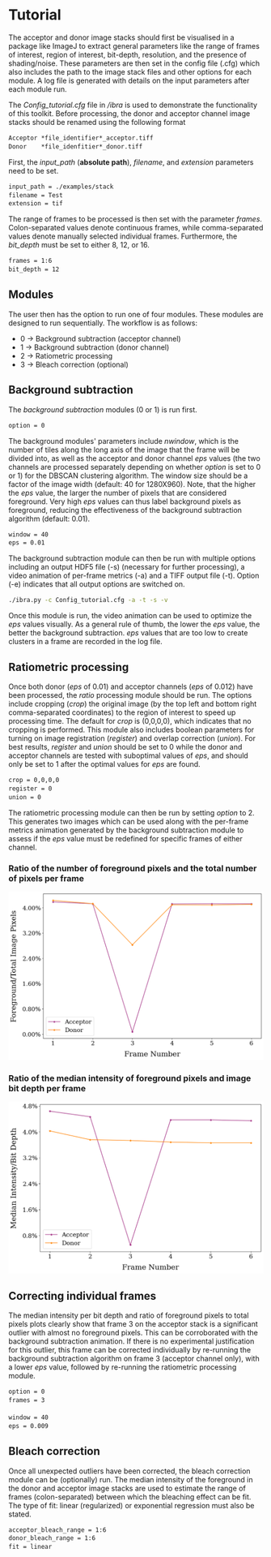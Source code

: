 # Tutorial
The acceptor and donor image stacks should first be visualised in a package like ImageJ to extract general parameters like the range of frames of interest, region of interest, bit-depth, resolution, and the presence of shading/noise. These parameters are then set in the config file (.cfg) which also includes the path to the image stack files and other options for each module. A log file is generated with details on the input parameters after each module run.

The *Config_tutorial.cfg* file in */ibra* is used to demonstrate the functionality of this toolkit. Before processing, the donor and acceptor channel image stacks should be renamed using the following format
```txt
Acceptor *file_identifier*_acceptor.tiff
Donor    *file_idenfitier*_donor.tiff
```
First, the *input_path* (**absolute path**), *filename*, and *extension* parameters need to be set.
```txt
input_path = ./examples/stack 
filename = Test
extension = tif
```

The range of frames to be processed is then set with the parameter *frames*. Colon-separated values denote continuous frames, while comma-separated values denote manually selected individual frames. Furthermore, the *bit_depth* must be set to either 8, 12, or 16.
```txt
frames = 1:6
bit_depth = 12
```

## Modules
The user then has the option to run one of four modules. These modules are designed to run sequentially. The workflow is as follows:
* 0 -> Background subtraction (acceptor channel)
* 1 -> Background subtraction (donor channel)
* 2 -> Ratiometric processing
* 3 -> Bleach correction (optional)

## Background subtraction
The *background subtraction* modules (0 or 1) is run first.
```txt
option = 0
```

The background modules' parameters include *nwindow*, which is the number of tiles along the long axis of the image that the frame will be divided into, as well as the acceptor and donor channel *eps* values (the two channels are processed separately depending on whether *option* is set to 0 or 1) for the DBSCAN clustering algorithm. The window size should be a factor of the image width (default: 40 for 1280X960).
Note, that the higher the *eps* value, the larger the number of pixels that are considered foreground. Very high *eps* values can thus label background pixels as foreground, reducing the effectiveness of the background subtraction algorithm (default: 0.01). 
```txt
window = 40
eps = 0.01
```

The background subtraction module can then be run with multiple options including an output HDF5 file (-s) (necessary for further processing), a video animation of per-frame metrics (-a) and a TIFF output file (-t). Option (-e) indicates that all output options are switched on.
```bash
./ibra.py -c Config_tutorial.cfg -a -t -s -v
```
Once this module is run, the video animation can be used to optimize the *eps* values visually. As a general rule of thumb, the lower the *eps* value, the better the background subtraction. *eps* values that are too low to create clusters in a frame are recorded in the log file. 

## Ratiometric processing
Once both donor (*eps* of 0.01) and acceptor channels (*eps* of 0.012) have been processed, the *ratio* processing module should be run. The options include cropping (*crop*) the original image (by the top left and bottom right comma-separated coordinates) to the region of interest to speed up processing time. The default for *crop* is (0,0,0,0), which indicates that no cropping is performed. This module also includes boolean parameters for turning on image registration (*register*) and overlap correction (*union*). For best results, *register* and *union* should be set to 0 while the donor and acceptor channels are tested with suboptimal values of *eps*, and should only be set to 1 after the optimal values for *eps* are found.
```txt
crop = 0,0,0,0
register = 0
union = 0
```

The ratiometric processing module can then be run by setting *option* to 2. This generates two images which can be used along with the per-frame metrics animation generated by the background subtraction module to assess if the *eps* value must be redefined for specific frames of either channel.

### Ratio of the number of foreground pixels and the total number of pixels per frame
![Pixel Count](images/Test_pixelcount.png)

### Ratio of the median intensity of foreground pixels and image bit depth per frame
![Intensity](images/Test_intensity_nonbleach.png)

## Correcting individual frames
The median intensity per bit depth and ratio of foreground pixels to total pixels plots clearly show that frame 3 on the acceptor stack is a significant outlier with almost no foreground pixels. This can be corroborated with the background subtraction animation. If there is no experimental justification for this outlier, this frame can be corrected individually by re-running the background subtraction algorithm on frame 3 (acceptor channel only), with a lower *eps* value, followed by re-running the ratiometric processing module.
```txt
option = 0
frames = 3

window = 40
eps = 0.009
```

## Bleach correction
Once all unexpected outliers have been corrected, the bleach correction module can be (optionally) run. The median intensity of the foreground in the donor and acceptor image stacks are used to estimate the range of frames (colon-separated) between which the bleaching effect can be fit. The type of fit: linear (regularized) or exponential regression must also be stated.
```txt
acceptor_bleach_range = 1:6
donor_bleach_range = 1:6
fit = linear
```

